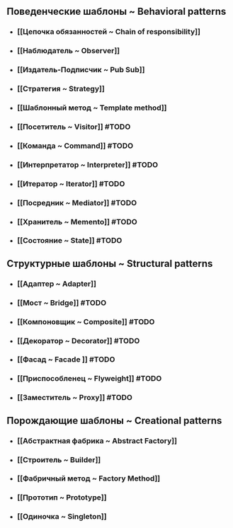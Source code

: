 
## Поведенческие шаблоны ~ Behavioral patterns
- ### [[Цепочка обязанностей ~ Chain of responsibility]]
- ### [[Наблюдатель ~ Observer]]
- ### [[Издатель-Подписчик ~ Pub Sub]]
- ### [[Стратегия ~ Strategy]]
- ### [[Шаблонный метод ~ Template method]]
- ### [[Посетитель ~ Visitor]] #TODO
- ### [[Команда ~ Command]] #TODO
- ### [[Интерпретатор ~ Interpreter]] #TODO
- ### [[Итератор ~ Iterator]] #TODO
- ### [[Посредник ~ Mediator]] #TODO 
- ### [[Хранитель ~ Memento]] #TODO
- ### [[Состояние ~ State]] #TODO

## Структурные шаблоны ~ Structural patterns
- ### [[Адаптер ~ Adapter]]
- ### [[Мост ~ Bridge]] #TODO
- ### [[Компоновщик ~ Composite]] #TODO 
- ### [[Декоратор ~ Decorator]] #TODO 
- ### [[Фасад ~ Facade ]] #TODO
- ### [[Приспособленец ~ Flyweight]] #TODO 
- ### [[Заместитель ~ Proxy]] #TODO

## Порождающие шаблоны ~ Creational patterns
- ### [[Абстрактная фабрика ~ Abstract Factory]]
- ### [[Строитель ~ Builder]]
- ### [[Фабричный метод ~ Factory Method]]
- ### [[Прототип ~ Prototype]]
- ### [[Одиночка ~ Singleton]]
